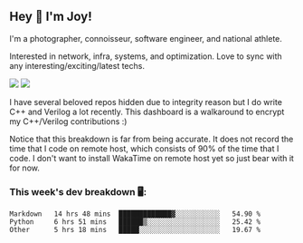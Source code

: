 ## Hey 👋 I'm Joy! 
I'm a photographer, connoisseur, software engineer, and national athlete. 

Interested in network, infra, systems, and optimization. Love to sync with any interesting/exciting/latest techs. 

<img src ="https://github-readme-stats.vercel.app/api?username=joyhuan&show_icons=true&count_private=true&theme=dracula" />

<img src="https://github-readme-stats.vercel.app/api/top-langs/?username=joyhuan&theme=dracula" />

I have several beloved repos hidden due to integrity reason but I do write C++ and Verilog a lot recently. This dashboard is a walkaround to encrypt my C++/Verilog contributions :)

Notice that this breakdown is far from being accurate. It does not record the time that I code on remote host, which consists of 90% of the time that I code. I don't want to install WakaTime on remote host yet so just bear with it for now. 

### This week's dev breakdown 🖥:
<!--START_SECTION:waka-->
```text
Markdown   14 hrs 48 mins  █████████████▓░░░░░░░░░░░   54.90 % 
Python     6 hrs 51 mins   ██████▒░░░░░░░░░░░░░░░░░░   25.42 % 
Other      5 hrs 18 mins   █████░░░░░░░░░░░░░░░░░░░░   19.67 % 
```
<!--END_SECTION:waka-->
